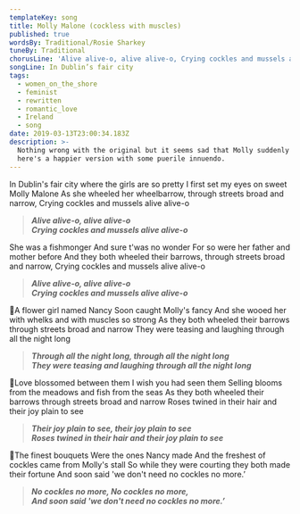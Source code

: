 ```yaml
---
templateKey: song
title: Molly Malone (cockless with muscles)
published: true
wordsBy: Traditional/Rosie Sharkey
tuneBy: Traditional
chorusLine: 'Alive alive-o, alive alive-o, Crying cockles and mussels alive alive-o'
songLine: In Dublin’s fair city
tags:
  - women_on_the_shore
  - feminist
  - rewritten
  - romantic_love
  - Ireland
  - song
date: 2019-03-13T23:00:34.183Z
description: >-
  Nothing wrong with the original but it seems sad that Molly suddenly dies, so
  here's a happier version with some puerile innuendo.
---
```

In Dublin's fair city
where the girls are so pretty
I first set my eyes on sweet Molly Malone
As she wheeled her wheelbarrow, through streets broad and narrow,
Crying cockles and mussels alive alive-o

> ***Alive alive-o, alive alive-o***\
> ***Crying cockles and mussels alive alive-o***

She was a fishmonger
And sure t'was no wonder
For so were her father and mother before
And they both wheeled their barrows, through streets broad and narrow,
Crying cockles and mussels alive alive-o

> ***Alive alive-o, alive alive-o***\
> ***Crying cockles and mussels alive alive-o***

🔷A flower girl named Nancy
Soon caught Molly's fancy
And she wooed her with whelks and with muscles so strong
As they both wheeled their barrows through streets broad and narrow
They were teasing and laughing through all the night long

> ***Through all the night long, through all the night long***\
> ***They were teasing and laughing through all the night long***

🔷Love blossomed between them
I wish you had seen them
Selling blooms from the meadows and fish from the seas
As they both wheeled their barrows through streets broad and narrow
Roses twined in their hair and their joy plain to see

> ***Their joy plain to see, their joy plain to see***\
> ***Roses twined in their hair and their joy plain to see***

🔷The finest bouquets
Were the ones Nancy made
And the freshest of cockles came from Molly's stall
So while they were courting they both made their fortune
And soon said 'we don't need no cockles no more.’

> ***No cockles no more, No cockles no more,***\
> ***And soon said 'we don't need no cockles no more.’***
